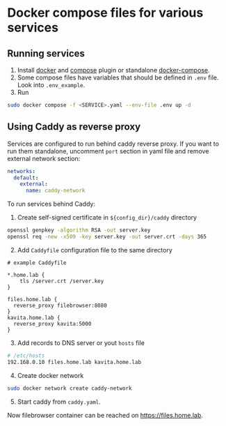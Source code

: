# Docker compose files for various services

## Running services

1. Install [docker](https://docs.docker.com/engine/install/) and [compose](https://docs.docker.com/compose/install/linux/) plugin or standalone [docker-compose](https://pypi.org/project/docker-compose/).
2. Some compose files have variables that should be defined in `.env` file. Look into `.env_example`.
3. Run

```bash
sudo docker compose -f <SERVICE>.yaml --env-file .env up -d
```

## Using Caddy as reverse proxy

Services are configured to run behind caddy reverse proxy. If you want to run them standalone, uncomment `port` section in yaml file and remove external network section:

```yaml
networks:
  default:
    external:
      name: caddy-network
```

To run services behind Caddy:

1. Create self-signed certificate in `${config_dir}/caddy` directory

```bash
openssl genpkey -algorithm RSA -out server.key
openssl req -new -x509 -key server.key -out server.crt -days 365
```

2. Add `Caddyfile` configuration file to the same directory

```
# example Caddyfile

*.home.lab {
    tls /server.crt /server.key
}

files.home.lab {
  reverse_proxy filebrowser:8080
}
kavita.home.lab {
  reverse_proxy kavita:5000
}
```

3. Add records to DNS server or yout `hosts` file

```bash
# /etc/hosts
192.168.0.10 files.home.lab kavita.home.lab
```

4. Create docker network

```bash
sudo docker network create caddy-network
```

5. Start caddy from `caddy.yaml`.

Now filebrowser container can be reached on https://files.home.lab.
